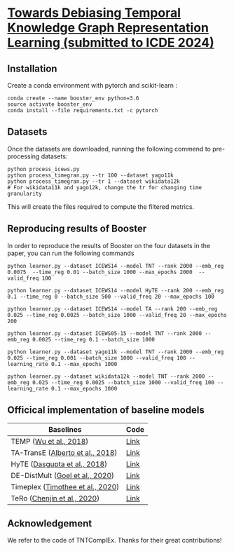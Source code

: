 # [Towards Debiasing Temporal Knowledge Graph Representation Learning (submitted to ICDE 2024)]()


## Installation
Create a conda environment with pytorch and scikit-learn :
```
conda create --name booster_env python=3.6
source activate booster_env
conda install --file requirements.txt -c pytorch
```

## Datasets


Once the datasets are downloaded, running the following commend to pre-processing datasets:
```
python process_icews.py
python process_timegran.py --tr 100 --dataset yago11k
python process_timegran.py --tr 1 --dataset wikidata12k
# For wikidata11k and yago12k, change the tr for changing time granularity
```

This will create the files required to compute the filtered metrics.

## Reproducing results of Booster

In order to reproduce the results of Booster on the four datasets in the paper, you can run the following commands

```
python learner.py --dataset ICEWS14 --model TNT --rank 2000 --emb_reg 0.0075  --time_reg 0.01 --batch_size 1000 --max_epochs 2000  -- valid_freq 100

python learner.py --dataset ICEWS14 --model HyTE --rank 200 --emb_reg 0.1 --time_reg 0 --batch_size 500 --valid_freq 20 --max_epochs 100

python learner.py --dataset ICEWS14 --model TA --rank 200 --emb_reg 0.025 --time_reg 0.0025 --batch_size 1000 --valid_freq 20 --max_epochs 200

python learner.py --dataset ICEWS05-15 --model TNT --rank 2000 --emb_reg 0.0025 --time_reg 0.1 --batch_size 1000

python learner.py --dataset yago11k --model TNT --rank 2000 --emb_reg 0.025 --time_reg 0.001 --batch_size 1000 --valid_freq 100 --learning_rate 0.1 --max_epochs 1000

python learner.py --dataset wikidata12k --model TNT --rank 2000 --emb_reg 0.025 --time_reg 0.0025 --batch_size 1000 --valid_freq 100 --learning_rate 0.1 --max_epochs 1000

```

## Officical implementation of baseline models
| Baselines   | Code                                                                      |
|-------------|---------------------------------------------------------------------------|
| TEMP ([Wu et al., 2018](https://arxiv.org/pdf/2010.03526.pdf))    | [Link](https://github.com/JiapengWu/TeMP) |
| TA-TransE ([Alberto et al., 2018](https://www.aclweb.org/anthology/D18-1516.pdf))      | [Link](https://github.com/INK-USC/RE-Net/tree/master/baselines)     |
| HyTE ([Dasgupta et al., 2018](http://talukdar.net/papers/emnlp2018_HyTE.pdf))        | [Link](https://github.com/malllabiisc/HyTE)                               |
| DE-DistMult ([Goel et al., 2020](https://arxiv.org/pdf/1907.03143.pdf))        | [Link](https://github.com/BorealisAI/de-simple)                               |
| Timeplex ([Timothee et al., 2020](https://openreview.net/pdf?id=rke2P1BFwS))        | [Link](https://github.com/facebookresearch/tkbc)                               |
| TeRo ([Chenjin et al., 2020](https://arxiv.org/pdf/2010.01029.pdf))        | [Link](https://github.com/soledad921/ATISE)                               |


## Acknowledgement
We refer to the code of TNTComplEx. Thanks for their great contributions!
